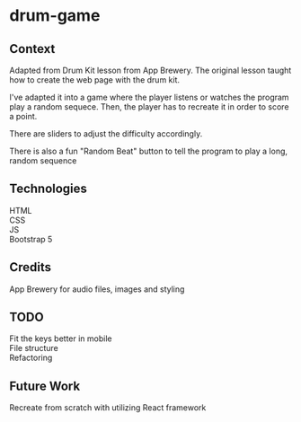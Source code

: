 # drum-game
## Context
Adapted from Drum Kit lesson from App Brewery. The original lesson taught how to create the web page with the drum kit.  

I've adapted it into a game where the player listens or watches the program play a random sequece. Then, the player has to recreate it in order to score a point.  
  
There are sliders to adjust the difficulty accordingly.  
  
There is also a fun "Random Beat" button to tell the program to play a long, random sequence

## Technologies
HTML  
CSS  
JS  
Bootstrap 5

## Credits
App Brewery for audio files, images and styling

## TODO
Fit the keys better in mobile  
File structure  
Refactoring  

## Future Work
Recreate from scratch with utilizing React framework